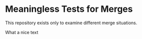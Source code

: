 # Meaningless Tests for Merges

This repository exists only to examine different merge situations.

What a nice text
